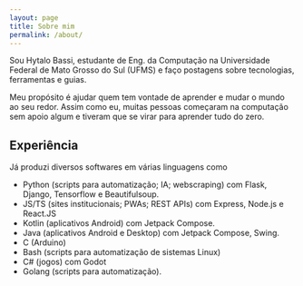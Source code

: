 ```yaml
---
layout: page
title: Sobre mim
permalink: /about/
---
```


Sou Hytalo Bassi, estudante de Eng. da Computação na Universidade Federal de Mato Grosso do Sul (UFMS) e faço postagens
sobre tecnologias, ferramentas e guias.

Meu propósito é ajudar quem tem vontade de aprender e mudar o mundo ao seu redor. Assim como eu, muitas pessoas
começaram na computação sem apoio algum e tiveram que se virar para aprender tudo do zero.


## Experiência

Já produzi diversos softwares em várias linguagens como
- Python (scripts para automatização; IA; webscraping) com Flask, Django, Tensorflow e Beautifulsoup.
- JS/TS (sites institucionais; PWAs; REST APIs) com Express, Node.js e React.JS
- Kotlin (aplicativos Android) com Jetpack Compose.
- Java (aplicativos Android e Desktop) com Jetpack Compose, Swing.
- C (Arduino) 
- Bash (scripts para automatização de sistemas Linux)
- C# (jogos) com Godot
- Golang (scripts para automatização).

